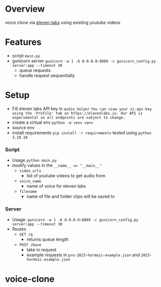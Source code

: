 # Overview

voice clone via [eleven-labs](https://elevenlabs.io/) using existing youtube videos

# Features
- script `main.py` 
- gunicorn server `gunicorn -w 1 -b 0.0.0.0:8889 -c gunicorn_config.py server:app --timeout 30`
    - queue requests
    - handle request sequentially

# Setup
- Fill eleven labs API key in `audio_helper`
`You can view your xi-api-key using the 'Profile' tab on https://elevenlabs.io. Our API is experimental so all endpoints are subject to change.`
- create a virtual env `python -m venv venv`
- source env
- install requirements `pip install -r requirements` tested using `python 3.10.10`

### Script
- Usage `python main.py`
- modify values in the `__name__ == "__main__"`
    - `video_urls` 
        - list of youtube videos to get audio from
    - `voice_name`
        - name of voice for eleven labs
    - `filename`
        - name of file and folder clips will be saved to

### Server
- Usage: `gunicorn -w 1 -b 0.0.0.0:8889 -c gunicorn_config.py server:app --timeout 30`
- Routes
    - `GET /q`
        - returns queue length
    - `POST /base`
        - take in request
        - example requests in `pre-2023-hormozi-example.json` and `2023-hormozi-example.json`
# voice-clone
